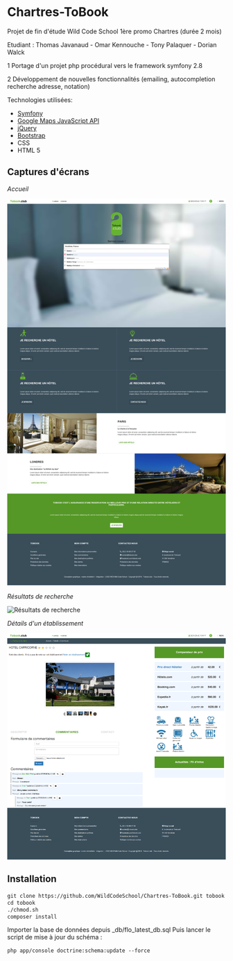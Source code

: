 # Chartres-ToBook

Projet de fin d'étude Wild Code School 1ère promo Chartres (durée 2 mois)

Etudiant : Thomas Javanaud - Omar Kennouche - Tony Palaquer - Dorian Walck

1 Portage d'un projet php procédural vers le framework symfony 2.8

2 Développement de nouvelles fonctionnalités (emailing, autocompletion recherche adresse, notation)

Technologies utilisées: 
- [Symfony](https://symfony.com/)
- [Google Maps JavaScript API](https://developers.google.com/maps/?hl=fr)
- [jQuery](https://jquery.com/)
- [Bootstrap](http://getbootstrap.com/)
- CSS
- HTML 5

## Captures d'écrans
*Accueil*

![Accueil](https://raw.githubusercontent.com/PTony/Chartres-ToBook/dev/screenshots/screenshot_Accueil_-_ToBook_-_20160907192942.png)

*Résultats de recherche*

![Résultats de recherche](https://raw.githubusercontent.com/PTony/Chartres-ToBook/dev/screenshots/screenshot_Rechercher_-_ToBook_-_20160907193007.png)

*Détails d'un établissement*

![Détails d'un établissement](https://raw.githubusercontent.com/PTony/Chartres-ToBook/dev/screenshots/screenshot_Club_House_-_HOTEL_CAPRICORNE_-_ToBook_-_20160907193023.png)

## Installation

    git clone https://github.com/WildCodeSchool/Chartres-ToBook.git tobook
    cd tobook
    ./chmod.sh
    composer install

Importer la base de données depuis _db/flo_latest_db.sql
Puis lancer le script de mise à jour du schéma :

    php app/console doctrine:schema:update --force
    

